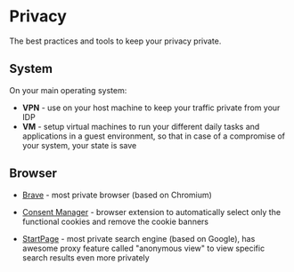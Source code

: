 # Privacy

The best practices and tools to keep your privacy private.

## System

On your main operating system:

- **VPN** - use on your host machine to keep your traffic private from your IDP
- **VM** - setup virtual machines to run your different daily tasks and applications in a guest environment, so that in case of a compromise of your system, your state is save

## Browser

- [Brave][1] - most private browser (based on Chromium)
- [Consent Manager][2] - browser extension to automatically select only the functional cookies and remove the cookie banners
- [StartPage][3] - most private search engine (based on Google), has awesome proxy feature called "anonymous view" to view specific search results even more privately

  [1]: https://brave.com/
  [2]: https://chrome.google.com/webstore/detail/consent-manager/gpkoajillfmlpnglbagpplnphadbfalh
  [3]: https://startpage.com/

